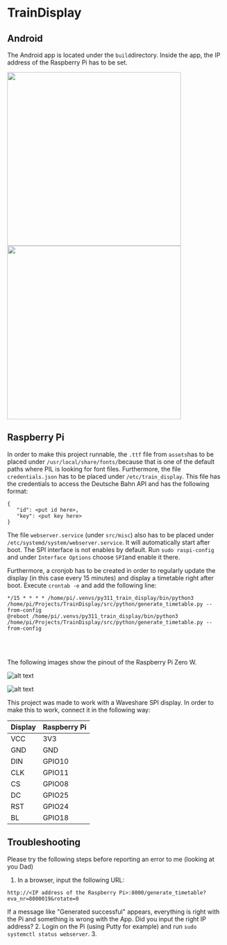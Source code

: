 # TrainDisplay

## Android
The Android app is located under the ```build```directory. Inside the app, the IP address of the Raspberry Pi has to be set. 

<p float="left">
  <img src="imgs/app_screenshot01.png" width="400" />
  <img src="imgs/app_screenshot02.png" width="400" /> 
</p>


## Raspberry Pi
In order to make this project runnable, the ```.ttf``` file from ```assets```has to be placed under ```/usr/local/share/fonts/```because that is one of the default paths where PIL is looking for font files. Furthermore, the file ```credentials.json``` has to be placed under ```/etc/train_display```. This file has the credentials to access the Deutsche Bahn API and has the following format:

```
{
   "id": <put id here>,
   "key": <put key here>
}
```
The file ```webserver.service``` (under ```src/misc```) also has to be placed under ```/etc/systemd/system/webserver.service```. It will automatically start after boot. 
The SPI interface is not enables by default. Run ```sudo raspi-config``` and under ```Interface Options``` choose ```SPI```and enable it there. 

Furthermore, a cronjob has to be created in order to regularly update the display (in this case every 15 minutes) and display a timetable right after boot. Execute ```crontab -e``` and add the following line:

```
*/15 * * * * /home/pi/.venvs/py311_train_display/bin/python3 /home/pi/Projects/TrainDisplay/src/python/generate_timetable.py --from-config
@reboot /home/pi/.venvs/py311_train_display/bin/python3 /home/pi/Projects/TrainDisplay/src/python/generate_timetable.py --from-config
```
<br/><br/>

The following images show the pinout of the Raspberry Pi Zero W. 

![alt text](imgs/raspi_pinout02.png)

![alt text](imgs/raspi_pinout01.png)

This project was made to work with a Waveshare SPI display. In order to make this to work, connect it in the following way:

| Display    | Raspberry Pi |
| -------- | ------- |
| VCC      | 3V3     |
| GND      | GND     |
| DIN      | GPIO10  |
| CLK      | GPIO11  |
| CS       | GPIO08  |
| DC       | GPIO25  |
| RST      | GPIO24  |
| BL       | GPIO18  |

## Troubleshooting 

Please try the following steps before reporting an error to me (looking at you Dad)

1. In a browser, input the following URL:
```
http://<IP address of the Raspberry Pi>:8000/generate_timetable?eva_nr=8000019&rotate=0
````
If a message like "Generated successful" appears, everything is right with the Pi and something is wrong with the App. Did you input the right IP address?
2. Login on the Pi (using Putty for example) and run ```sudo systemctl status webserver```.
3. 
